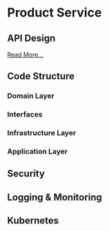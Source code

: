 # Product Service

## API Design

[Read More...](docs/api-design.md)

## Code Structure

### Domain Layer

### Interfaces

### Infrastructure Layer

### Application Layer

## Security

## Logging & Monitoring

## Kubernetes
